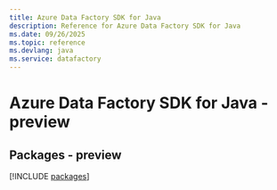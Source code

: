 ```yaml
---
title: Azure Data Factory SDK for Java
description: Reference for Azure Data Factory SDK for Java
ms.date: 09/26/2025
ms.topic: reference
ms.devlang: java
ms.service: datafactory
---
```

# Azure Data Factory SDK for Java - preview
## Packages - preview
[!INCLUDE [packages](data-factory-index.md)]